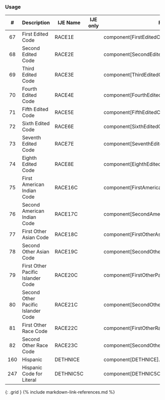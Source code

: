 ### Usage


| **#** |  **Description**   |  **IJE Name**   | IJE only |  **Field**  |  **Type**  | **Value Set**  |
| :---------: | ------------- | ------------ | :----------: |---------- | -------- | -------- |
| 67 | First Edited Code | RACE1E| |component[FirstEditedCode].value |  |  | 
| 68 | Second Edited Code | RACE2E| |component[SecondEditedCode].value | codeable |  | 
| 69 | Third Edited Code | RACE3E| |component[ThirdEditedCode].value | codeable |  | 
| 70 | Fourth Edited Code | RACE4E| |component[FourthEditedCode].value | codeable |  | 
| 71 | Fifth Edited Code | RACE5E| |component[FifthEditedCode].value | codeable |  | 
| 72 | Sixth Edited Code | RACE6E| |component[SixthEditedCode].value | codeable |  | 
| 73 | Seventh Edited Code | RACE7E| |component[SeventhEditedCode].value | codeable |  | 
| 74 | Eighth Edited Code | RACE8E| |component[EighthEditedCode].value | codeable |  | 
| 75 | First American Indian Code | RACE16C| |component[FirstAmericanIndianCode].value | codeable |  | 
| 76 | Second American Indian Code | RACE17C| |component[SecondAmericanIndianCode].value | codeable |  | 
| 77 | First Other Asian Code | RACE18C| |component[FirstOtherAsianCode].value | codeable |  | 
| 78 | Second Other Asian Code | RACE19C| |component[SecondOtherAsianCode].value | codeable |  | 
| 79 | First Other Pacific Islander Code | RACE20C| |component[FirstOtherPacificIslanderCode].value | codeable |  | 
| 80 | Second Other Pacific Islander Code | RACE21C| |component[SecondOtherPacificIslanderCode].value | codeable |  | 
| 81 | First Other Race Code | RACE22C| |component[FirstOtherRaceCode].value | codeable |  | 
| 82 | Second Other Race Code | RACE23C| |component[SecondOtherRaceCode].value | codeable |  | 
| 160 | Hispanic | DETHNICE | |component[DETHNICE].value | codeable |  | 
| 247 | Hispanic Code for Literal | DETHNIC5C| |component[DETHNIC5C].value | codeable |  | 
{: .grid }
{% include markdown-link-references.md %}
